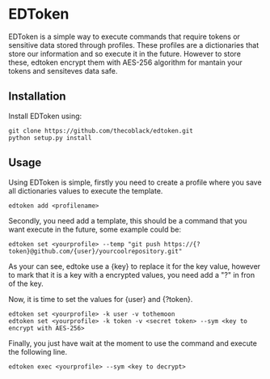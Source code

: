 # EDToken

EDToken is a simple way to execute commands that require tokens or sensitive
data stored through profiles. These profiles are a dictionaries that store our
information and so execute it in the future. However to store these, edtoken
encrypt them with AES-256 algorithm for mantain your tokens and sensiteves data
safe. 


## Installation

Install EDToken using:

    git clone https://github.com/thecoblack/edtoken.git
    python setup.py install

## Usage

Using EDToken is simple, firstly you need to create a profile where you save
all dictionaries values to execute the template.

    edtoken add <profilename>

Secondly, you need add a template, this should be a command that you want
execute in the future, some example could be:

    edtoken set <yourprofile> --temp "git push https://{?token}@github.com/{user}/yourcoolrepository.git"

As your can see, edtoke use a {key} to replace it for the key value, however to
mark that it is a key with a encrypted values, you need add a "?" in fron of
the key.

Now, it is time to set the values for {user} and {?token}.

    edtoken set <yourprofile> -k user -v tothemoon
    edtoken set <yourprofile> -k token -v <secret token> --sym <key to encrypt with AES-256>

Finally, you just have wait at the moment to use the command and execute the
following line.

    edtoken exec <yourprofile> --sym <key to decrypt>
